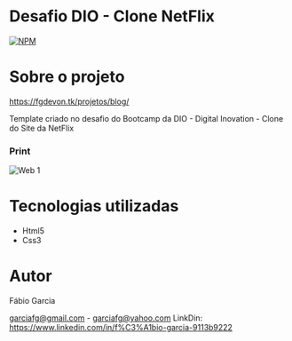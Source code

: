 # Desafio DIO - Clone NetFlix
[![NPM](https://img.shields.io/npm/l/react)](https://github.com/garciafg/crud-reactjs-nodejs-mysql/blob/main/LICENSE)

# Sobre o projeto

https://fgdevon.tk/projetos/blog/

Template criado no desafio do Bootcamp da DIO - Digital Inovation - Clone do Site da NetFlix


### Print
![Web 1](https://fgdevon.tk/projetos/netflix/clone.jpg)


# Tecnologias utilizadas
- Html5
- Css3


# Autor

Fábio Garcia

garciafg@gmail.com - garciafg@yahoo.com
LinkDin: https://www.linkedin.com/in/f%C3%A1bio-garcia-9113b9222
